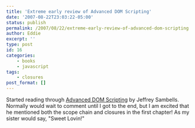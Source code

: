 ```yaml
---
title: 'Extreme early review of Advanced DOM Scripting'
date: '2007-08-22T23:03:22-05:00'
status: publish
permalink: /2007/08/22/extreme-early-review-of-advanced-dom-scripting
author: Eddie
excerpt: ''
type: post
id: 16
categories:
    - books
    - javascript
tags:
    - closures
post_format: []
---
```

Started reading through [Advanced DOM Scripting](http://advanceddomscripting.com/2007/07/19/the-smell-of-fresh-ink/) by Jeffrey Sambells. Normally would wait to comment until I got to the end, but I am excited that he mentioned both the scope chain and closures in the first chapter! As my sister would say, "Sweet Lovin!"